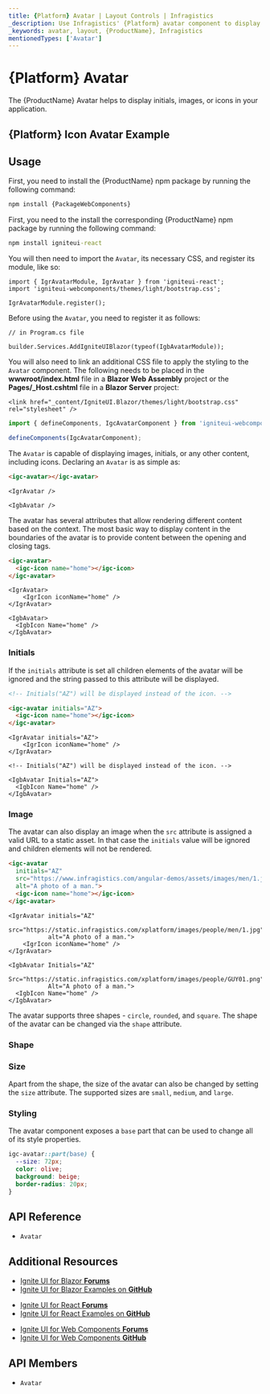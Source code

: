 ```yaml
---
title: {Platform} Avatar | Layout Controls | Infragistics
_description: Use Infragistics' {Platform} avatar component to display an image, icon, or initials.
_keywords: avatar, layout, {ProductName}, Infragistics
mentionedTypes: ['Avatar']
---
```


# {Platform} Avatar

The {ProductName} Avatar helps to display initials, images, or icons in your application.

## {Platform} Icon Avatar Example

<code-view style="height: 80px"
           data-demos-base-url="{environment:dvDemosBaseUrl}"
           iframe-src="{environment:dvDemosBaseUrl}/layouts/avatar-icon"
           alt="{Platform} Avatar Example"
           github-src="layouts/avatar/icon">
</code-view>

<div class="divider--half"></div>

## Usage

<!-- WebComponents -->
First, you need to install the {ProductName} npm package by running the following command:

```cmd
npm install {PackageWebComponents}
```
<!-- end: WebComponents -->

<!-- React -->

First, you need to the install the corresponding {ProductName} npm package by running the following command:

```cmd
npm install igniteui-react
```

You will then need to import the `Avatar`, its necessary CSS, and register its module, like so:

```tsx
import { IgrAvatarModule, IgrAvatar } from 'igniteui-react';
import 'igniteui-webcomponents/themes/light/bootstrap.css';

IgrAvatarModule.register();
```

<!-- end: React -->

Before using the `Avatar`, you need to register it as follows:


```razor
// in Program.cs file

builder.Services.AddIgniteUIBlazor(typeof(IgbAvatarModule));
```
<!-- Blazor -->

You will also need to link an additional CSS file to apply the styling to the `Avatar` component. The following needs to be placed in the **wwwroot/index.html** file in a **Blazor Web Assembly** project or the **Pages/_Host.cshtml** file in a **Blazor Server** project:

```razor
<link href="_content/IgniteUI.Blazor/themes/light/bootstrap.css" rel="stylesheet" />
```

<!-- end: Blazor -->

```ts
import { defineComponents, IgcAvatarComponent } from 'igniteui-webcomponents';

defineComponents(IgcAvatarComponent);
```

The `Avatar` is capable of displaying images, initials, or any other content, including icons. Declaring an `Avatar` is as simple as:

```html
<igc-avatar></igc-avatar>
```

```tsx
<IgrAvatar />
```

```razor
<IgbAvatar />
```

The avatar has several attributes that allow rendering different content based on the context. The most basic way to display content in the boundaries of the avatar is to provide content between the opening and closing tags.

```html
<igc-avatar>
  <igc-icon name="home"></igc-icon>
</igc-avatar>
```

```tsx
<IgrAvatar>
    <IgrIcon iconName="home" />
</IgrAvatar>
```

```razor
<IgbAvatar>
  <IgbIcon Name="home" />
</IgbAvatar>
```

### Initials

If the `initials` attribute is set all children elements of the avatar will be ignored and the string passed to this attribute will be displayed.

```html
<!-- Initials("AZ") will be displayed instead of the icon. -->

<igc-avatar initials="AZ">
  <igc-icon name="home"></igc-icon>
</igc-avatar>
```

```tsx
<IgrAvatar initials="AZ">
    <IgrIcon iconName="home" />
</IgrAvatar>
```

```razor
<!-- Initials("AZ") will be displayed instead of the icon. -->

<IgbAvatar Initials="AZ">
  <IgbIcon Name="home" />
</IgbAvatar>
```

<code-view style="height: 80px"
           data-demos-base-url="{environment:dvDemosBaseUrl}"
           iframe-src="{environment:dvDemosBaseUrl}/layouts/avatar-initials"
           alt="{Platform} Avatar Example"
           github-src="layouts/avatar/initials">
</code-view>

### Image

The avatar can also display an image when the `src` attribute is assigned a valid URL to a static asset. In that case the `initials` value will be ignored and children elements will not be rendered.

```html
<igc-avatar
  initials="AZ"
  src="https://www.infragistics.com/angular-demos/assets/images/men/1.jpg"
  alt="A photo of a man.">
  <igc-icon name="home"></igc-icon>
</igc-avatar>
```

```tsx
<IgrAvatar initials="AZ"
           src="https://static.infragistics.com/xplatform/images/people/men/1.jpg"
           alt="A photo of a man.">
    <IgrIcon iconName="home" />
</IgrAvatar>
```


```razor
<IgbAvatar Initials="AZ"
           Src="https://static.infragistics.com/xplatform/images/people/GUY01.png"
           Alt="A photo of a man.">
  <IgbIcon Name="home" />
</IgbAvatar>
```

<code-view style="height: 80px"
           data-demos-base-url="{environment:dvDemosBaseUrl}"
           iframe-src="{environment:dvDemosBaseUrl}/layouts/avatar-image"
           alt="{Platform} Avatar Example"
           github-src="layouts/avatar/image">
</code-view>

The avatar supports three shapes - `circle`, `rounded`, and `square`. The shape of the avatar can be changed via the `shape` attribute.

### Shape

<code-view style="height: 80px"
           data-demos-base-url="{environment:dvDemosBaseUrl}"
           iframe-src="{environment:dvDemosBaseUrl}/layouts/avatar-shape"
           alt="{Platform} Avatar Example"
           github-src="layouts/avatar/shape">
</code-view>

### Size

Apart from the shape, the size of the avatar can also be changed by setting the `size` attribute. The supported sizes are `small`, `medium`, and `large`.

<code-view style="height: 130px"
           data-demos-base-url="{environment:dvDemosBaseUrl}"
           iframe-src="{environment:dvDemosBaseUrl}/layouts/avatar-size"
           alt="{Platform} Avatar Example"
           github-src="layouts/avatar/size">
</code-view>

### Styling

The avatar component exposes a `base` part that can be used to change all of its style properties.

```css
igc-avatar::part(base) {
  --size: 72px;
  color: olive;
  background: beige;
  border-radius: 20px;
}
```

<!-- WebComponents -->

## API Reference

* `Avatar`

<!-- end: WebComponents -->

<div class="divider--half"></div>

## Additional Resources

<!-- Blazor -->

* [Ignite UI for Blazor **Forums**](https://www.infragistics.com/community/forums/f/ignite-ui-for-blazor)
* [Ignite UI for Blazor Examples on **GitHub**](https://github.com/IgniteUI/igniteui-blazor-examples)

<!-- end: Blazor -->

<!-- React -->

* [Ignite UI for React **Forums**](https://www.infragistics.com/community/forums/f/ignite-ui-for-react)
* [Ignite UI for React Examples on **GitHub**](https://github.com/IgniteUI/igniteui-react-examples)

<!-- end: React -->

<!-- WebComponents -->

* [Ignite UI for Web Components **Forums**](https://www.infragistics.com/community/forums/f/ignite-ui-for-web-components)
* [Ignite UI for Web Components **GitHub**](https://github.com/IgniteUI/igniteui-webcomponents)

<!-- end: WebComponents -->

 ## API Members

 - `Avatar`